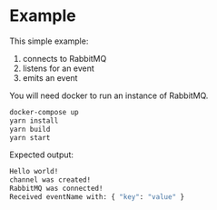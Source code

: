 # Example

This simple example:
1. connects to RabbitMQ
2. listens for an event
3. emits an event

You will need docker to run an instance of RabbitMQ.

```bash
docker-compose up
yarn install
yarn build
yarn start
```

Expected output:

```bash
Hello world!
channel was created!
RabbitMQ was connected!
Received eventName with: { "key": "value" }
```